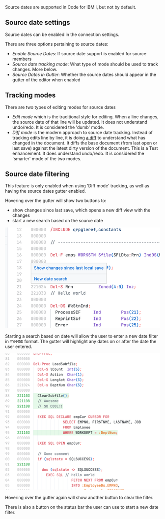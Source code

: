 Source dates are supported in Code for IBM i, but not by default.

## Source date settings

Source dates can be enabled in the connection settings.

There are three options pertaining to source dates:

* *Enable Source Dates*: If source date support is enabled for source members
* *Source date tracking mode*: What type of mode should be used to track changes. More below.
* *Source Dates in Gutter*: Whether the source dates should appear in the gutter of the editor when enabled

## Tracking modes

There are two types of editing modes for source dates

* *Edit mode* which is the traditional style for editing. When a line changes, the source date of that line will be updated. It does not understand undo/redo. It is considered the 'dumb' mode.
* *Diff mode* is the modern approach to source date tracking. Instead of tracking edits line by line, it is doing [a diff](https://en.wikipedia.org/wiki/Diff) to understand what has changed in the document. It diffs the base document (from last open or last save) against the latest dirty version of the document. This is a Test enhancement. It does understand undo/redo. It is considered the 'smarter' mode of the two modes.

## Source date filtering

This feature is only enabled when using 'Diff mode' tracking, as well as having the source dates gutter enabled.

Hovering over the gutter will show two buttons to:

* show changes since last save, which opens a new diff view with the changes
* start a new search based on the source date

![Editing max space](../../assets/sourcedates_1.png)

Starting a search based on date will allow the user to enter a new date filter in `YYMMDD` format. The gutter will highlight any dates on or after the date the user entered.

![Editing max space](../../assets/sourcedates_2.png)

Hovering over the gutter again will show another button to clear the filter.

There is also a button on the status bar the user can use to start a new date filter.